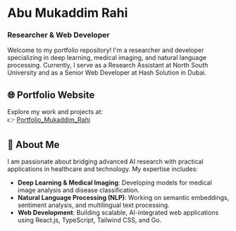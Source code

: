 # Abu Mukaddim Rahi 
### Researcher & Web Developer

Welcome to my portfolio repository! I'm a researcher and developer specializing in deep learning, medical imaging, and natural language processing. Currently, I serve as a Research Assistant at North South University and as a Senior Web Developer at Hash Solution in Dubai.

## 🌐 Portfolio Website

Explore my work and projects at:  
👉 [Portfolio_Mukaddim_Rahi](https://mukaddim-rahi.github.io/Portfolio_Mukaddim_Rahi/)

## 🧠 About Me

I am passionate about bridging advanced AI research with practical applications in healthcare and technology. My expertise includes:

- **Deep Learning & Medical Imaging**: Developing models for medical image analysis and disease classification.
- **Natural Language Processing (NLP)**: Working on semantic embeddings, sentiment analysis, and multilingual text processing.
- **Web Development**: Building scalable, AI-integrated web applications using React.js, TypeScript, Tailwind CSS, and Go.
